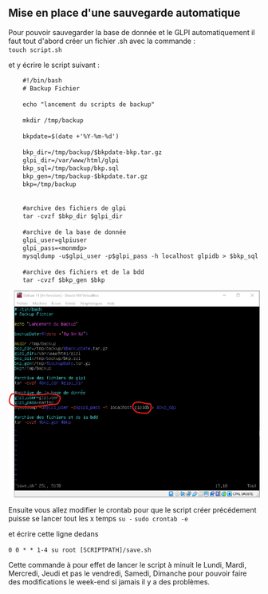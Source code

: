 ## Mise en place d'une sauvegarde automatique

Pour pouvoir sauvegarder la base de donnée et le GLPI automatiquement il faut tout d'abord créer un fichier .sh avec la commande :  
`touch script.sh`

et y écrire le script suivant : 

        #!/bin/bash
        # Backup Fichier

        echo "lancement du scripts de backup"

        mkdir /tmp/backup

        bkpdate=$(date +'%Y-%m-%d')

        bkp_dir=/tmp/backup/$bkpdate-bkp.tar.gz
        glpi_dir=/var/www/html/glpi
        bkp_sql=/tmp/backup/bkp.sql
        bkp_gen=/tmp/backup-$bkpdate.tar.gz
        bkp=/tmp/backup


        #archive des fichiers de glpi
        tar -cvzf $bkp_dir $glpi_dir

        #archive de la base de donnée
        glpi_user=glpiuser
        glpi_pass=<monmdp>
        mysqldump -u$glpi_user -p$glpi_pass -h localhost glpidb > $bkp_sql

        #archive des fichiers et de la bdd
        tar -cvzf $bkp_gen $bkp




![scriptBackup](screens/Backup/Script.png)

Ensuite vous allez modifier le crontab pour que le script créer précédement puisse se lancer tout les x temps
``su -``
``sudo crontab -e``

et écrire cette ligne dedans 

``0 0 * * 1-4 su root [SCRIPTPATH]/save.sh``

Cette commande à pour effet de lancer le script à minuit le Lundi, Mardi, Mercredi, Jeudi et pas le vendredi, Samedi, Dimanche pour pouvoir faire des modifications le week-end si jamais il y a des problèmes.  